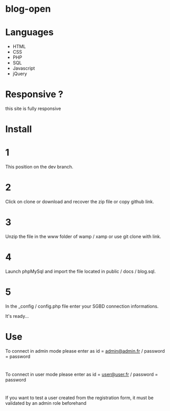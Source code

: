 # blog-open

# Languages 
- HTML  
- CSS
- PHP   
- SQL
- Javascript  
- jQuery

# Responsive ?

this site is fully responsive

# Install 

# 1  
This position on the dev branch.
# 2  
Click on clone or download and recover the zip file or copy github link.
# 3  
Unzip the file in the www folder of wamp / xamp or use git clone with link.
# 4  
Launch phpMySql and import the file located in public / docs / blog.sql.
# 5  
In the _config / config.php file enter your SGBD connection informations.

It's ready...

# Use
To connect in admin mode please enter as id = admin@admin.fr / password = password
#
To connect in user mode please enter as id = user@user.fr / password = password
#
If you want to test a user created from the registration form, it must be validated by an admin role beforehand
